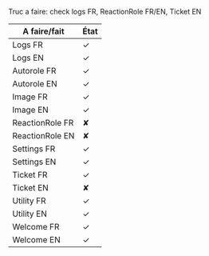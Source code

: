 Truc a faire: check logs FR, ReactionRole FR/EN, Ticket EN  

|A faire/fait|État|  
|-------|-----------|  
|Logs FR|✓|  
|Logs EN|✓|  
|Autorole FR|✓|  
|Autorole EN|✓|  
|Image FR|✓|  
|Image EN|✓|  
|ReactionRole FR|✘|  
|ReactionRole EN|✘|  
|Settings FR|✓|  
|Settings EN|✓|  
|Ticket FR|✓|  
|Ticket EN|✘|  
|Utility FR|✓|  
|Utility EN|✓|  
|Welcome FR|✓|  
|Welcome EN|✓|  
